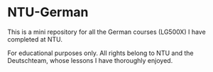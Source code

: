 # NTU-German

This is a mini repository for all the German courses (LG500X) I have completed at NTU. <br>

For educational purposes only. All rights belong to NTU and the Deutschteam, whose lessons I have thoroughly enjoyed.
